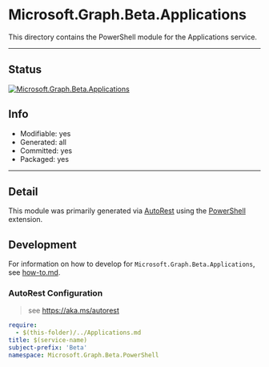<!-- region Generated -->
# Microsoft.Graph.Beta.Applications
This directory contains the PowerShell module for the Applications service.

---
## Status
[![Microsoft.Graph.Beta.Applications](https://img.shields.io/powershellgallery/v/Microsoft.Graph.Beta.Applications.svg?style=flat-square&label=Microsoft.Graph.Beta.Applications "Microsoft.Graph.Beta.Applications")](https://www.powershellgallery.com/packages/Microsoft.Graph.Beta.Applications/)

## Info
- Modifiable: yes
- Generated: all
- Committed: yes
- Packaged: yes

---
## Detail
This module was primarily generated via [AutoRest](https://github.com/Azure/autorest) using the [PowerShell](https://github.com/Azure/autorest.powershell) extension.

## Development
For information on how to develop for `Microsoft.Graph.Beta.Applications`, see [how-to.md](how-to.md).
<!-- endregion -->

### AutoRest Configuration

> see https://aka.ms/autorest

``` yaml
require:
  - $(this-folder)/../Applications.md
title: $(service-name)
subject-prefix: 'Beta'
namespace: Microsoft.Graph.Beta.PowerShell
```
